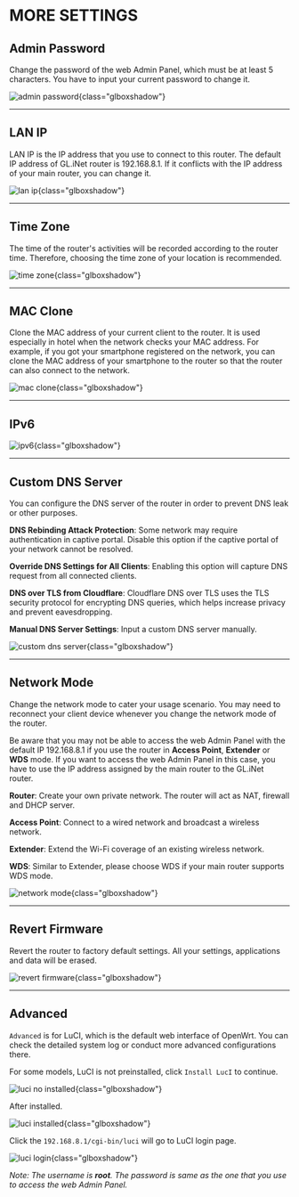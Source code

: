 # MORE SETTINGS

## Admin Password

Change the password of the web Admin Panel, which must be at least 5 characters. You have to input your current password to change it.

![admin password](https://static.gl-inet.com/docs/en/3/setup/gl-ax1800/more_settings/admin_password.png){class="glboxshadow"}

---

## LAN IP

LAN IP is the IP address that you use to connect to this router. The default IP address of GL.iNet router is 192.168.8.1. If it conflicts with the IP address of your main router, you can change it.

![lan ip](https://static.gl-inet.com/docs/en/3/setup/gl-ax1800/more_settings/lan_ip.png){class="glboxshadow"}

---

## Time Zone

The time of the router's activities will be recorded according to the router time. Therefore, choosing the time zone of your location is recommended.

![time zone](https://static.gl-inet.com/docs/en/3/setup/gl-ax1800/more_settings/time_zone.png){class="glboxshadow"}

---

## MAC Clone

Clone the MAC address of your current client to the router. It is used especially in hotel when the network checks your MAC address. For example, if you got your smartphone registered on the network, you can clone the MAC address of your smartphone to the router so that the router can also connect to the network.

![mac clone](https://static.gl-inet.com/docs/en/3/setup/gl-ax1800/more_settings/mac_clone.png){class="glboxshadow"}

---

## IPv6

![ipv6](https://static.gl-inet.com/docs/en/3/setup/gl-ax1800/more_settings/ipv6.png){class="glboxshadow"}

---

## Custom DNS Server

You can configure the DNS server of the router in order to prevent DNS leak or other purposes.

**DNS Rebinding Attack Protection**: Some network may require authentication in captive portal. Disable this option if the captive portal of your network cannot be resolved.

**Override DNS Settings for All Clients**: Enabling this option will capture DNS request from all connected clients.

**DNS over TLS from Cloudflare**: Cloudflare DNS over TLS uses the TLS security protocol for encrypting DNS queries, which helps increase privacy and prevent eavesdropping.

**Manual DNS Server Settings**: Input a custom DNS server manually.

![custom dns server](https://static.gl-inet.com/docs/en/3/setup/gl-ax1800/more_settings/custom_dns_server.png){class="glboxshadow"}

---

## Network Mode

Change the network mode to cater your usage scenario. You may need to reconnect your client device whenever you change the network mode of the router.

Be aware that you may not be able to access the web Admin Panel with the default IP 192.168.8.1 if you use the router in **Access Point**, **Extender** or **WDS** mode. If you want to access the web Admin Panel in this case, you have to use the IP address assigned by the main router to the GL.iNet router.

**Router**: Create your own private network. The router will act as NAT, firewall and DHCP server.

**Access Point**: Connect  to a wired network and broadcast a wireless network.

**Extender**: Extend the Wi-Fi coverage of an existing wireless network.

**WDS**: Similar to Extender, please choose WDS if your main router supports WDS mode.

![network mode](https://static.gl-inet.com/docs/en/3/setup/gl-ax1800/more_settings/network_mode.png){class="glboxshadow"}

---

## Revert Firmware

Revert the router to factory default settings. All your settings, applications and data will be erased.

![revert firmware](https://static.gl-inet.com/docs/en/3/setup/gl-ax1800/more_settings/revert_firmware.png){class="glboxshadow"}

---

## Advanced

`Advanced` is for LuCI, which is the default web interface of OpenWrt. You can check the detailed system log or conduct more advanced configurations there.

For some models, LuCI is not preinstalled, click `Install LucI` to continue.

![luci no installed](https://static.gl-inet.com/docs/en/3/setup/gl-ax1800/more_settings/luci_no_installed.png){class="glboxshadow"}

After installed.

![luci installed](https://static.gl-inet.com/docs/en/3/setup/gl-ax1800/more_settings/luci_installed.png){class="glboxshadow"}

Click the `192.168.8.1/cgi-bin/luci` will go to LuCI login page.

![luci login](https://static.gl-inet.com/docs/en/3/setup/gl-ax1800/more_settings/luci_login.png){class="glboxshadow"}

*Note: The username is **root**. The password is same as the one that you use to access the web Admin Panel.*
